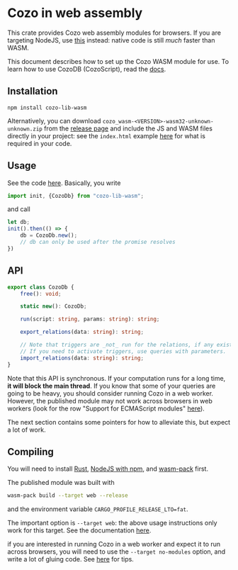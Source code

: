 # Cozo in web assembly

This crate provides Cozo web assembly modules for browsers.
If you are targeting NodeJS, use [this](../cozo-lib-nodejs) instead: 
native code is still _much_ faster than WASM.

This document describes how to set up the Cozo WASM module for use.
To learn how to use CozoDB (CozoScript), read the [docs](https://docs.cozodb.org/en/latest/index.html).

## Installation

```
npm install cozo-lib-wasm
```

Alternatively, you can download `cozo_wasm-<VERSION>-wasm32-unknown-unknown.zip`
from the [release page](https://github.com/cozodb/cozo/releases) and include
the JS and WASM files directly in your project: see the `index.html` example 
[here](https://rustwasm.github.io/docs/wasm-bindgen/examples/without-a-bundler.html) for
what is required in your code.

## Usage

See the code [here](wasm-react-demo/src/App.js). Basically, you write

```js
import init, {CozoDb} from "cozo-lib-wasm";
```

and call

```js
let db;
init().then(() => {
    db = CozoDb.new();
    // db can only be used after the promise resolves 
})
```

## API

```ts
export class CozoDb {
    free(): void;

    static new(): CozoDb;

    run(script: string, params: string): string;

    export_relations(data: string): string;

    // Note that triggers are _not_ run for the relations, if any exists.
    // If you need to activate triggers, use queries with parameters.
    import_relations(data: string): string;
}
```

Note that this API is synchronous. If your computation runs for a long time, 
**it will block the main thread**. If you know that some of your queries are going to be heavy,
you should consider running Cozo in a web worker. However, the published module
may not work across browsers in web workers (look for the row "Support for ECMAScript
modules" [here](https://developer.mozilla.org/en-US/docs/Web/API/Worker/Worker#browser_compatibility)).

The next section contains some pointers for how to alleviate this, but expect a lot of work.

## Compiling

You will need to install [Rust](https://rustup.rs/), [NodeJS with npm](https://nodejs.org/),
and [wasm-pack](https://github.com/rustwasm/wasm-pack) first.

The published module was built with

```bash
wasm-pack build --target web --release
```

and the environment variable `CARGO_PROFILE_RELEASE_LTO=fat`.

The important option is `--target web`: the above usage instructions only work for this target.
See the documentation [here](https://rustwasm.github.io/wasm-pack/book/commands/build.html#target).

if you are interested in running Cozo in a web worker and expect it to run across browsers,
you will need to use the `--target no-modules` option, and write a lot of gluing code.
See [here](https://rustwasm.github.io/wasm-bindgen/examples/wasm-in-web-worker.html) for tips.